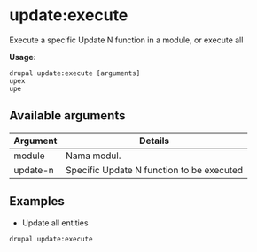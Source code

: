 # update:execute
Execute a specific Update N function in a module, or execute all

**Usage:**
```
drupal update:execute [arguments]
upex
upe
```

## Available arguments
Argument | Details
---------|-------------
module | Nama modul.
update-n | Specific Update N function to be executed

## Examples
* Update all entities
```
drupal update:execute
```
